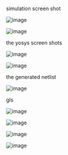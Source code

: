 
simulation screen shot 

![image](https://github.com/yashas-adi/pes_SISO/assets/142563983/e5b08d8b-fff6-4e35-b4ef-f0f93b658aac)


![image](https://github.com/yashas-adi/pes_SISO/assets/142563983/30fb75f9-bf33-4676-8e7b-f13cce5b870e)


the yosys screen shots 

![image](https://github.com/yashas-adi/pes_SISO/assets/142563983/1025c6ea-ffa8-402d-88f6-bd3d0918b773)

![image](https://github.com/yashas-adi/pes_SISO/assets/142563983/f3054ff2-a17a-4123-bbeb-2f2d3db34800)

the generated netlist 

![image](https://github.com/yashas-adi/pes_SISO/assets/142563983/1f58301b-6645-4289-af48-d7d547825f15)

gls

![image](https://github.com/yashas-adi/pes_SISO/assets/142563983/d2ce342d-abcc-4115-9818-b414c15a74bc)


![image](https://github.com/yashas-adi/pes_SISO/assets/142563983/630089f5-1952-456c-9a16-0ae68ce92cbe)

![image](https://github.com/yashas-adi/pes_SISO/assets/142563983/ab245f41-4d11-4f02-8fc5-31a2fe5c3c9c)

![image](https://github.com/yashas-adi/pes_SISO/assets/142563983/19ee13db-aaea-4096-b7b5-9ff67c80e87b)
